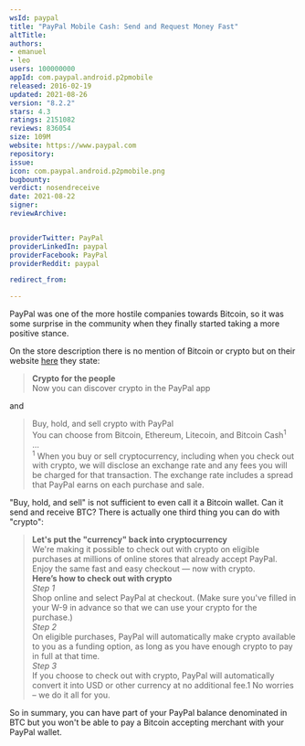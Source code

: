 ```yaml
---
wsId: paypal
title: "PayPal Mobile Cash: Send and Request Money Fast"
altTitle: 
authors:
- emanuel
- leo
users: 100000000
appId: com.paypal.android.p2pmobile
released: 2016-02-19
updated: 2021-08-26
version: "8.2.2"
stars: 4.3
ratings: 2151082
reviews: 836054
size: 109M
website: https://www.paypal.com
repository: 
issue: 
icon: com.paypal.android.p2pmobile.png
bugbounty: 
verdict: nosendreceive
date: 2021-08-22
signer: 
reviewArchive:


providerTwitter: PayPal
providerLinkedIn: paypal
providerFacebook: PayPal
providerReddit: paypal

redirect_from:

---
```



PayPal was one of the more hostile companies towards Bitcoin, so it was some
surprise in the community when they finally started taking a more positive
stance.

On the store description there is no mention of Bitcoin or crypto  but on their
website [here](https://www.paypal.com/us/webapps/mpp/crypto) they state:

> **Crypto for the people**<br>
  Now you can discover crypto in the PayPal app

and

> Buy, hold, and sell crypto with PayPal<br>
  You can choose from Bitcoin, Ethereum, Litecoin, and Bitcoin Cash<sup>1</sup><br>
  ...<br>
  <sup>1</sup> When you buy or sell cryptocurrency, including when you check out with crypto, we will disclose an exchange rate and any fees you will be charged for that transaction. The exchange rate includes a spread that PayPal earns on each purchase and sale. 

"Buy, hold, and sell" is not sufficient to even call it a Bitcoin wallet. Can it
send and receive BTC? There is actually one third thing you can do with "crypto":

> **Let's put the "currency" back into cryptocurrency**<br>
  We're making it possible to check out with crypto on eligible purchases at
  millions of online stores that already accept PayPal. Enjoy the same fast and
  easy checkout — now with crypto.<br>
  **Here’s how to check out with crypto**<br>
  *Step 1*<br>
  Shop online and select PayPal at checkout. (Make sure you've filled in your W-9 in advance so that we can use your crypto for the purchase.)<br>
  *Step 2*<br>
  On eligible purchases, PayPal will automatically make crypto available to you as a funding option, as long as you have enough crypto to pay in full at that time.<br>
  *Step 3*<br>
  If you choose to check out with crypto, PayPal will automatically convert it into USD or other currency at no additional fee.1 No worries – we do it all for you.

So in summary, you can have part of your PayPal balance denominated in BTC but
you won't be able to pay a Bitcoin accepting merchant with your PayPal wallet.
